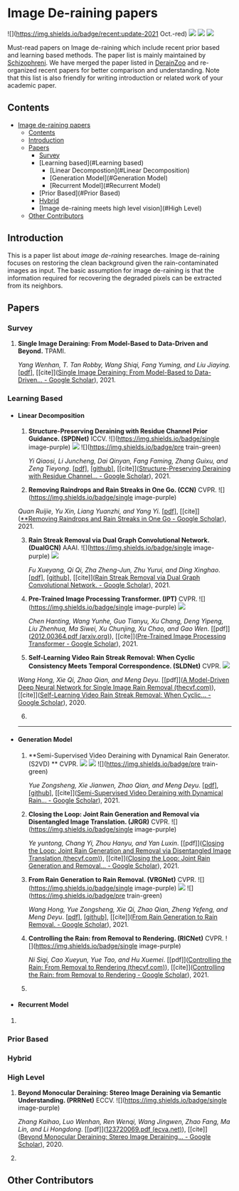 # Image De-raining papers

![](https://img.shields.io/badge/recent:update-2021 Oct.-red) ![](https://img.shields.io/badge/PaperNumber-37-brightgreen) ![](https://img.shields.io/badge/PRs-Welcome-red) ![](https://img.shields.io/badge/Issues-Welcome-red) 

Must-read papers on Image de-raining which include recent prior based and learning based methods. The paper list is mainly maintained by  [Schizophreni](https://github.com/Schizophreni/). We have merged the paper listed in [DerainZoo](https://github.com/nnUyi/DerainZoo) and re-organized recent papers for better comparison and understanding.  Note that this list is also friendly for writing introduction or related work of your academic paper. 

## Contents

- [Image de-raining papers](#derainpapers)
  - [Contents](#contents)
  - [Introduction](#introduction)
  - [Papers](#papers)
    - [Survey](#Survey)
    - [Learning based](#Learning based)
      - [Linear Decompostion](#Linear Decomposition)
      - [Generation Model](#Generation Model)
      - [Recurrent Model](#Recurrent Model)
    - [Prior Based](#Prior Based)
    - [Hybrid](#hybrid)
    - [Image de-raining meets high level vision](#High Level)
  - [Other Contributors](#other-contributors)



## Introduction

This is a paper list about *image de-raining* researches. Image de-raining focuses on restoring the clean background given the rain-contaminated images as input. The basic assumption for image de-raining is that the information required for recovering the degraded pixels can be extracted from its neighbors.

## Papers

### Survey

1. **Single Image Deraining: From Model-Based to Data-Driven and Beyond.**  TPAMI. 

   *Yang Wenhan, T. Tan Robby, Wang Shiqi, Fang Yuming, and Liu Jiaying.*  [[pdf](https://arxiv.org/pdf/1912.07150.pdf)], [[cite]]([Single Image Deraining: From Model-Based to Data-Driven... - Google Scholar](https://scholar.google.com/scholar?hl=en&as_sdt=0%2C5&q=Single+Image+Deraining%3A+From+Model-Based+to+Data-Driven+and+Beyond&btnG=)), 2021. 

### Learning Based

- <h4>Linear Decomposition</h4>

  1. **Structure-Preserving Deraining with Residue Channel Prior Guidance. (SPDNet)** ICCV. ![](https://img.shields.io/badge/single image-purple) ![](https://img.shields.io/badge/project-blue) ![](https://img.shields.io/badge/pre train-green)

     *Yi Qiaosi, Li Juncheng, Dai Qinyan, Fang Faming, Zhang Guixu, and Zeng Tieyong*. [[pdf]](https://junchenglee.com/paper/ICCV_2021.pdf), [[github]](https://github.com/Joyies/SPDNet), [[cite]]([Structure-Preserving Deraining with Residue Channel... - Google Scholar](https://scholar.google.com/scholar?hl=en&as_sdt=0%2C5&q=Structure-Preserving+Deraining+with+Residue+Channel+Prior+Guidance&btnG=)), 2021.

  2.  **Removing Raindrops and Rain Streaks in One Go. (CCN)** CVPR. ![](https://img.shields.io/badge/single image-purple)

     *Quan Ruijie, Yu Xin, Liang Yuanzhi, and Yang Yi*. [[pdf]](https://openaccess.thecvf.com/content/CVPR2021/papers/Quan_Removing_Raindrops_and_Rain_Streaks_in_One_Go_CVPR_2021_paper.pdf), [[cite]]([**Removing Raindrops and Rain Streaks in One Go - Google Scholar](https://scholar.google.com/scholar?hl=en&as_sdt=0%2C5&q=**Removing+Raindrops+and+Rain+Streaks+in+One+Go&btnG=)), 2021.

  3. **Rain Streak Removal via Dual Graph Convolutional Network. (DualGCN)** AAAI. ![](https://img.shields.io/badge/single image-purple) ![](https://img.shields.io/badge/project-blue)

     *Fu Xueyang, Qi Qi, Zha Zheng-Jun, Zhu Yurui, and Ding Xinghao*. [[pdf]](https://www.aaai.org/AAAI21Papers/AAAI-228.FuXY.pdf), [[github]](https://xueyangfu.github.io/paper/2021/AAAI/code.zip), [[cite]]([Rain Streak Removal via Dual Graph Convolutional Network. - Google Scholar](https://scholar.google.com/scholar?hl=en&as_sdt=0%2C5&q=Rain+Streak+Removal+via+Dual+Graph+Convolutional+Network.&btnG=)), 2021. 

  4. **Pre-Trained Image Processing Transformer. (IPT)** CVPR. ![](https://img.shields.io/badge/single image-purple) ![](https://img.shields.io/badge/transformer-black)

     *Chen Hanting, Wang Yunhe, Guo Tianyu, Xu Chang, Deng Yipeng, Liu Zhenhua, Ma Siwei, Xu Chunjing, Xu Chao, and Gao Wen*. [[pdf]]([2012.00364.pdf (arxiv.org)](https://arxiv.org/pdf/2012.00364.pdf)), [[cite]]([Pre-Trained Image Processing Transformer - Google Scholar](https://scholar.google.com/scholar?hl=en&as_sdt=0%2C5&q=Pre-Trained+Image+Processing+Transformer&btnG=)), 2021.

  5.  **Self-Learning Video Rain Streak Removal: When Cyclic Consistency Meets Temporal Correspondence. (SLDNet)** CVPR. ![](https://img.shields.io/badge/video-orange)

     *Wang Hong, Xie Qi, Zhao Qian, and Meng Deyu*. [[pdf]]([A Model-Driven Deep Neural Network for Single Image Rain Removal (thecvf.com)](https://openaccess.thecvf.com/content_CVPR_2020/papers/Wang_A_Model-Driven_Deep_Neural_Network_for_Single_Image_Rain_Removal_CVPR_2020_paper.pdf)), [[cite]]([Self-Learning Video Rain Streak Removal: When Cyclic... - Google Scholar](https://scholar.google.com/scholar?hl=en&as_sdt=0%2C5&q=Self-Learning+Video+Rain+Streak+Removal%3A+When+Cyclic+Consistency+Meets+Temporal+Correspondence.&btnG=)), 2020.
     
  6. 

     ****

- <h4> Generation Model</h4>

  1. **Semi-Supervised Video Deraining with Dynamical Rain Generator. (S2VD) ** CVPR. ![](https://img.shields.io/badge/video-orange) ![](https://img.shields.io/badge/project-blue) ![](https://img.shields.io/badge/pre train-green) 

     *Yue Zongsheng, Xie Jianwen, Zhao Qian, and Meng Deyu*. [[pdf]](https://openaccess.thecvf.com/content/CVPR2021/papers/Yue_Semi-Supervised_Video_Deraining_With_Dynamical_Rain_Generator_CVPR_2021_paper.pdf), [[github]](https://github.com/zsyOAOA/S2VD), [[cite]]([Semi-Supervised Video Deraining with Dynamical Rain... - Google Scholar](https://scholar.google.com/scholar?hl=en&as_sdt=0%2C5&q=Semi-Supervised+Video+Deraining+with+Dynamical+Rain+Generator&btnG=)), 2021.

  2. **Closing the Loop: Joint Rain Generation and Removal via Disentangled Image Translation. (JRGR)** CVPR. ![](https://img.shields.io/badge/single image-purple)

     *Ye yuntong, Chang Yi, Zhou Hanyu, and Yan Luxin*. [[pdf]]([Closing the Loop: Joint Rain Generation and Removal via Disentangled Image Translation (thecvf.com)](https://openaccess.thecvf.com/content/CVPR2021/papers/Ye_Closing_the_Loop_Joint_Rain_Generation_and_Removal_via_Disentangled_CVPR_2021_paper.pdf)), [[cite]]([Closing the Loop: Joint Rain Generation and Removal... - Google Scholar](https://scholar.google.com/scholar?hl=en&as_sdt=0%2C5&q=Closing+the+Loop%3A+Joint+Rain+Generation+and+Removal+via+Disentangled+Image+Translation&btnG=)), 2021.

  3. **From Rain Generation to Rain Removal. (VRGNet)** CVPR. ![](https://img.shields.io/badge/single image-purple) ![](https://img.shields.io/badge/project-blue) ![](https://img.shields.io/badge/pre train-green) 

     *Wang Hong, Yue Zongsheng, Xie Qi, Zhao Qian, Zheng Yefeng, and Meng Deyu*. [[pdf]](https://openaccess.thecvf.com/content/CVPR2021/papers/Ni_Controlling_the_Rain_From_Removal_to_Rendering_CVPR_2021_paper.pdf), [[github]](https://github.com/hongwang01/VRGNet), [[cite]]([From Rain Generation to Rain Removal. - Google Scholar](https://scholar.google.com/scholar?hl=en&as_sdt=0%2C5&q=From+Rain+Generation+to+Rain+Removal.+&btnG=)), 2021.

  4. **Controlling the Rain: from Removal to Rendering. (RICNet)** CVPR. ![](https://img.shields.io/badge/single image-purple)

     *Ni Siqi, Cao Xueyun, Yue Tao, and Hu Xuemei*. [[pdf]]([Controlling the Rain: From Removal to Rendering (thecvf.com)](https://openaccess.thecvf.com/content/CVPR2021/papers/Ni_Controlling_the_Rain_From_Removal_to_Rendering_CVPR_2021_paper.pdf)), [[cite]]([Controlling the Rain: from Removal to Rendering - Google Scholar](https://scholar.google.com/scholar?hl=en&as_sdt=0%2C5&q=Controlling+the+Rain%3A+from+Removal+to+Rendering&btnG=)), 2021.

  5. 

- <h4>Recurrent Model</h4>

1. 

### Prior Based

### Hybrid

### High Level

1. **Beyond Monocular Deraining: Stereo Image Deraining via Semantic Understanding. (PRRNet)** ECCV. ![](https://img.shields.io/badge/single image-purple)

   *Zhang  Kaihao, Luo Wenhan, Ren Wenqi, Wang Jingwen, Zhao Fang, Ma Lin, and Li Hongdong*. [[pdf]]([123720069.pdf (ecva.net)](https://www.ecva.net/papers/eccv_2020/papers_ECCV/papers/123720069.pdf)), [[cite]]([Beyond Monocular Deraining: Stereo Image Deraining... - Google Scholar](https://scholar.google.com/scholar?hl=en&as_sdt=0%2C5&q=Beyond+Monocular+Deraining%3A+Stereo+Image+Deraining+via+Semantic+Understanding&btnG=)), 2020.

2. 




## Other Contributors
